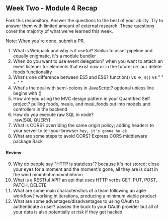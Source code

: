 ## Week Two - Module 4 Recap

Fork this respository. Answer the questions to the best of your ability. Try to answer them with limited amount of external research. These questions cover the majority of what we've learned this week. 

Note: When you're done, submit a PR. 

1. What is Webpack and why is it useful?
  Simliar to asset pipeline and equally enigmatic, it's a module bundler
2. When do you want to use event delegation?
  when you want to attach an event listener for elements that exist now or in the future; i.e. our delete foods functionality
3. What's one difference between ES5 and ES6?
  function() vs =>; `${}` vs " " + " "
4. What's the deal with semi-colons in JavaScript?
  optional unless line begins with ()
5. How are you using the MVC design pattern in your Quantified Self project?
  pulling foods, meals, and meal_foods out into models and controllers in the backend
6. How do you execute raw SQL in node?  
  .raw(SQL QUERY)
7. What is CORS?
  overriding the same origin policy; adding headers to your server to tell your browser `hey, it's gonna be ok`
8. What are some steps to avoid CORS?
  Express CORS middleware package
  Rack

#### Review  

9. Why do people say "HTTP is stateless"?
  because it's not stored; close your eyes for a moment and the moment's gone, all they are is dust in the wind mmmhhhmmmmhhhmm
10. What is a RESTful API?
  an api that uses HTTP verbs GET, PUT, POST, PATCH, DELETE
11. What are some main characteristics of a team following an agile workflow?
  working in iterations, producing a minimum viable product
12. What are some advantages/disadvantages to using OAuth to authenticate a user?
  passes the buck to your OAuth provider but all of your data is also potentially at risk if they get hacked
